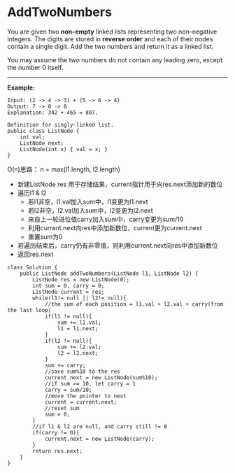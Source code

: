 # AddTwoNumbers

You are given two **non-empty** linked lists representing two non-negative integers. The digits are stored in **reverse order** and each of their nodes contain a single digit. Add the two numbers and return it as a linked list.

You may assume the two numbers do not contain any leading zero, except the number 0 itself.

-----------------------------
**Example:**
```
Input: (2 -> 4 -> 3) + (5 -> 6 -> 4)
Output: 7 -> 0 -> 8
Explanation: 342 + 465 = 807.
```

```
Definition for singly-linked list.
public class ListNode {
    int val;
    ListNode next;
    ListNode(int x) { val = x; }
}
```
O(n)思路：
n = max(l1.length, l2.length)
* 新建ListNode res 用于存储结果，current指针用于向res.next添加新的数位
* 遍历l1 & l2
  * 若l1非空，l1.val加入sum中，l1变更为l1.next
  * 若l2非空，l2.val加入sum中，l2变更为l2.next
  * 来自上一轮进位值carry加入sum中，carry变更为sum/10
  * 利用current.next向res中添加新数位，current更为current.next
  * 重置sum为0
* 若遍历结束后，carry仍有非零值，则利用current.next向res中添加新数位
* 返回res.next

```
class Solution {
    public ListNode addTwoNumbers(ListNode l1, ListNode l2) {
        ListNode res = new ListNode(0);
        int sum = 0, carry = 0;
        ListNode current = res;
        while(l1!= null || l2!= null){
            //the sum of each position = l1.val + l2.val + carry(from the last loop)
            if(l1 != null){
                sum += l1.val;
                l1 = l1.next;
            }
            if(l2 != null){
                sum += l2.val;
                l2 = l2.next;
            }
            sum += carry;
            //save sum%10 to the res
            current.next = new ListNode(sum%10);
            //if sum >= 10, let carry = 1
            carry = sum/10;
            //move the pointer to next
            current = current.next; 
            //reset sum
            sum = 0;
        }
        //if l1 & l2 are null, and carry still != 0
        if(carry != 0){
            current.next = new ListNode(carry);
        }
        return res.next;        
    }
}
```
